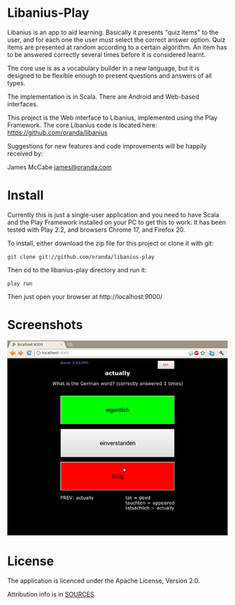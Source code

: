 Libanius-Play
================

Libanius is an app to aid learning. Basically it presents "quiz items" to the user, and for each one the user must select the correct answer option. Quiz items are presented at random according to a certain algorithm. An item has to be answered correctly several times before it is considered learnt.

The core use is as a vocabulary builder in a new language, but it is designed to be flexible enough to present questions and answers of all types.

The implementation is in Scala. There are Android and Web-based interfaces.

This project is the Web interface to Libanius, implemented using the Play Framework. The core Libanius code is located here: https://github.com/oranda/libanius

Suggestions for new features and code improvements will be happily received by:

James McCabe <james@oranda.com>


Install
=======

Currently this is just a single-user application and you need to have Scala and the Play Framework installed on your PC to get this to work. It has been tested with Play 2.2, and browsers Chrome 17, and Firefox 20. 

To install, either download the zip file for this project or clone it with git:

    git clone git://github.com/oranda/libanius-play

Then cd to the libanius-play directory and run it:

    play run

Then just open your browser at http://localhost:9000/


Screenshots
===========

![Libanius](https://github.com/oranda/libanius-play/raw/master/docs/screenshotQuizV01.png)


License
=======

The application is licenced under the Apache License, Version 2.0.

Attribution info is in [SOURCES](SOURCES.md).
